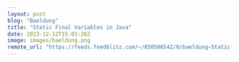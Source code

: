 ```yaml
---
layout: post
blog: "Baeldung"
title: "Static Final Variables in Java"
date: 2023-12-12T15:03:26Z
image: images/baeldung.png
remote_url: "https://feeds.feedblitz.com/~/850506542/0/baeldung~Static-Final-Variables-in-Java"
---
```

